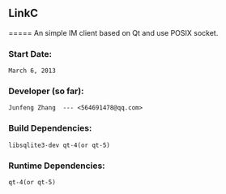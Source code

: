 
## LinkC
=====
    An simple IM client based on Qt and use POSIX socket.

### Start Date:
    March 6, 2013

### Developer (so far):
    Junfeng Zhang  --- <564691478@qq.com>        

### Build Dependencies:
    libsqlite3-dev qt-4(or qt-5)
### Runtime Dependencies:
    qt-4(or qt-5)
